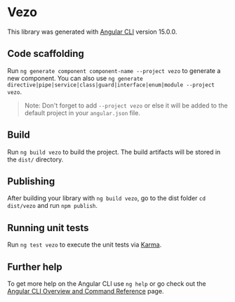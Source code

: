 # Vezo

This library was generated with [Angular CLI](https://github.com/angular/angular-cli) version 15.0.0.

## Code scaffolding

Run `ng generate component component-name --project vezo` to generate a new component. You can also use `ng generate directive|pipe|service|class|guard|interface|enum|module --project vezo`.
> Note: Don't forget to add `--project vezo` or else it will be added to the default project in your `angular.json` file. 

## Build

Run `ng build vezo` to build the project. The build artifacts will be stored in the `dist/` directory.

## Publishing

After building your library with `ng build vezo`, go to the dist folder `cd dist/vezo` and run `npm publish`.

## Running unit tests

Run `ng test vezo` to execute the unit tests via [Karma](https://karma-runner.github.io).

## Further help

To get more help on the Angular CLI use `ng help` or go check out the [Angular CLI Overview and Command Reference](https://angular.io/cli) page.
